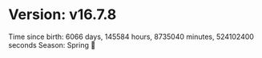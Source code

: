 # Version: v16.7.8
Time since birth: 6066 days, 145584 hours, 8735040 minutes, 524102400 seconds
Season: Spring 🌸
